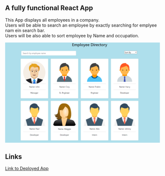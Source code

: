 ## A fully functional React App  
This App displays all employees in a company.  
Users will be able to search an employee by exactly searching for emplyee nam ein search bar.  
Users will be also able to sort employee by Name and occupation.

![Alt text](/public/img/ss.PNG?raw=true "directory")  

## Links

[Link to Deployed App](https://prabin544.github.io/employee-directory/)
